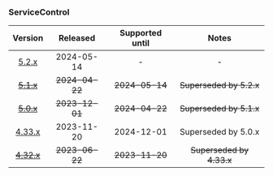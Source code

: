 ### ServiceControl

| Version   | Released       | Supported until   | Notes                             |
|:---------:|:--------------:|:-----------------:|:---------------------------------:|
| [5.2.x](https://www.nuget.org/packages/Particular.PlatformSample.ServiceControl/5.2.4) | 2024-05-14     | -                 | -                                 |
| [~~5.1.x~~](https://www.nuget.org/packages/Particular.PlatformSample.ServiceControl/5.1.2) | ~~2024-04-22~~ | ~~2024-05-14~~    | ~~Superseded by 5.2.x~~           |
| [~~5.0.x~~](https://www.nuget.org/packages/Particular.PlatformSample.ServiceControl/5.0.5) | ~~2023-12-01~~ | ~~2024-04-22~~    | ~~Superseded by 5.1.x~~           |
| [4.33.x](https://www.nuget.org/packages/Particular.PlatformSample.ServiceControl/4.33.4) | 2023-11-20     | 2024-12-01        | Superseded by 5.0.x               |
| [~~4.32.x~~](https://www.nuget.org/packages/Particular.PlatformSample.ServiceControl/4.32.4) | ~~2023-06-22~~ | ~~2023-11-20~~    | ~~Superseded by 4.33.x~~          |

